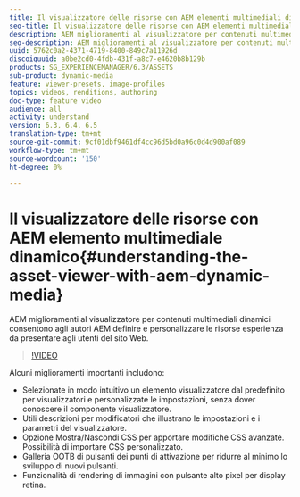 ```yaml
---
title: Il visualizzatore delle risorse con AEM elementi multimediali dinamici
seo-title: Il visualizzatore delle risorse con AEM elementi multimediali dinamici
description: AEM miglioramenti al visualizzatore per contenuti multimediali dinamici consentono agli autori AEM definire e personalizzare le risorse esperienza da presentare agli utenti del sito Web.
seo-description: AEM miglioramenti al visualizzatore per contenuti multimediali dinamici consentono agli autori AEM definire e personalizzare le risorse esperienza da presentare agli utenti del sito Web.
uuid: 5762c0a2-4371-4719-8400-849c7a11926d
discoiquuid: a0be2cd0-4fdb-431f-a8c7-e4620b8b129b
products: SG_EXPERIENCEMANAGER/6.3/ASSETS
sub-product: dynamic-media
feature: viewer-presets, image-profiles
topics: videos, renditions, authoring
doc-type: feature video
audience: all
activity: understand
version: 6.3, 6.4, 6.5
translation-type: tm+mt
source-git-commit: 9cf01dbf9461df4cc96d5bd0a96c0d4d900af089
workflow-type: tm+mt
source-wordcount: '150'
ht-degree: 0%

---
```



# Il visualizzatore delle risorse con AEM elemento multimediale dinamico{#understanding-the-asset-viewer-with-aem-dynamic-media}

AEM miglioramenti al visualizzatore per contenuti multimediali dinamici consentono agli autori AEM definire e personalizzare le risorse esperienza da presentare agli utenti del sito Web.

>[!VIDEO](https://video.tv.adobe.com/v/17783/?quality=9&learn=on)

Alcuni miglioramenti importanti includono:

* Selezionate in modo intuitivo un elemento visualizzatore dal predefinito per visualizzatori e personalizzate le impostazioni, senza dover conoscere il componente visualizzatore.
* Utili descrizioni per modificatori che illustrano le impostazioni e i parametri del visualizzatore.
* Opzione Mostra/Nascondi CSS per apportare modifiche CSS avanzate. Possibilità di importare CSS personalizzato.
* Galleria OOTB di pulsanti dei punti di attivazione per ridurre al minimo lo sviluppo di nuovi pulsanti.
* Funzionalità di rendering di immagini con pulsante alto pixel per display retina.